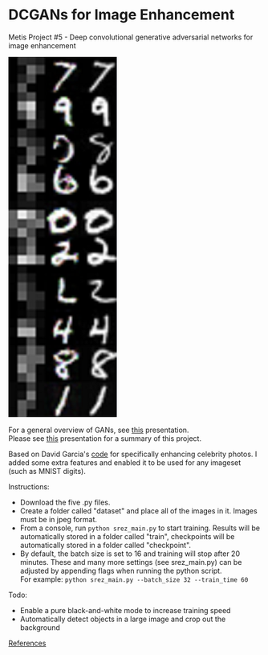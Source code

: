 # DCGANs for Image Enhancement
Metis Project #5 - Deep convolutional generative adversarial networks for image enhancement

<img src="mnist.png" alt="mnis"/>

For a general overview of GANs, see [this](Generative%20Adversarial%20Networks.pdf) presentation.  
Please see [this](https://github.com/K-Du/Generative-Adversarial-Network/blob/master/Image%20Enhancement%20Using%20Deep%20Learning.pdf) presentation for a summary of this project.

Based on David Garcia's [code](https://github.com/david-gpu/srez) for specifically enhancing celebrity photos.
I added some extra features and enabled it to be used for any imageset (such as MNIST digits).

Instructions:
- Download the five .py files. 
- Create a folder called "dataset" and place all of the images in it. Images must be in jpeg format. 
- From a console, run `python srez_main.py` to start training. Results will be automatically stored in a folder called "train", checkpoints will be automatically stored in a folder called "checkpoint".
- By default, the batch size is set to 16 and training will stop after 20 minutes. These and many more settings (see srez_main.py) can be adjusted by appending flags when running the python script.  
For example: `python srez_main.py --batch_size 32 --train_time 60`


Todo:
- Enable a pure black-and-white mode to increase training speed
- Automatically detect objects in a large image and crop out the background

[References](References.md)

